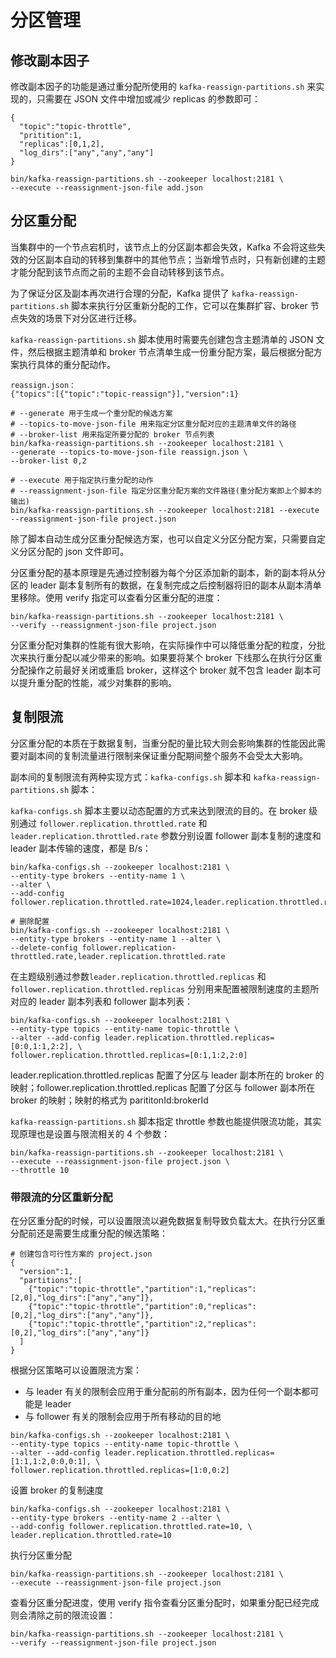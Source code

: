 # 分区管理

## 修改副本因子
修改副本因子的功能是通过重分配所使用的 ```kafka-reassign-partitions.sh``` 来实现的，只需要在 JSON 文件中增加或减少 replicas 的参数即可：
```shell
{
  "topic":"topic-throttle",
  "pritition":1,
  "replicas":[0,1,2],
  "log_dirs":["any","any","any"]
}

bin/kafka-reassign-partitions.sh --zookeeper localhost:2181 \
--execute --reassignment-json-file add.json
```

## 分区重分配
当集群中的一个节点宕机时，该节点上的分区副本都会失效，Kafka 不会将这些失效的分区副本自动的转移到集群中的其他节点；当新增节点时，只有新创建的主题才能分配到该节点而之前的主题不会自动转移到该节点。

为了保证分区及副本再次进行合理的分配，Kafka 提供了 ```kafka-reassign-partitions.sh``` 脚本来执行分区重新分配的工作，它可以在集群扩容、broker 节点失效的场景下对分区进行迁移。

```kafka-reassign-partitions.sh``` 脚本使用时需要先创建包含主题清单的 JSON 文件，然后根据主题清单和 broker 节点清单生成一份重分配方案，最后根据分配方案执行具体的重分配动作。
```shell
reassign.json：
{"topics":[{"topic":"topic-reassign"}],"version":1}

# --generate 用于生成一个重分配的候选方案
# --topics-to-move-json-file 用来指定分区重分配对应的主题清单文件的路径
# --broker-list 用来指定所要分配的 broker 节点列表
bin/kafka-reassign-partitions.sh --zookeeper localhost:2181 \
--generate --topics-to-move-json-file reassign.json \
--broker-list 0,2

# --execute 用于指定执行重分配的动作
# --reassignment-json-file 指定分区重分配方案的文件路径(重分配方案即上个脚本的输出)
bin/kafka-reassign-partitions.sh --zookeeper localhost:2181 --execute --reassignment-json-file project.json
```
除了脚本自动生成分区重分配候选方案，也可以自定义分区分配方案，只需要自定义分区分配的 json 文件即可。

分区重分配的基本原理是先通过控制器为每个分区添加新的副本，新的副本将从分区的 leader 副本复制所有的数据，在复制完成之后控制器将旧的副本从副本清单里移除。使用 verify 指定可以查看分区重分配的进度：
```shell
bin/kafka-reassign-partitions.sh --zookeeper localhost:2181 \
--verify --reassignment-json-file project.json
```
分区重分配对集群的性能有很大影响，在实际操作中可以降低重分配的粒度，分批次来执行重分配以减少带来的影响。如果要将某个 broker 下线那么在执行分区重分配操作之前最好关闭或重启 broker，这样这个 broker 就不包含 leader 副本可以提升重分配的性能，减少对集群的影响。

## 复制限流
分区重分配的本质在于数据复制，当重分配的量比较大则会影响集群的性能因此需要对副本间的复制流量进行限制来保证重分配期间整个服务不会受太大影响。

副本间的复制限流有两种实现方式：```kafka-configs.sh``` 脚本和 ```kafka-reassign-partitions.sh``` 脚本：

```kafka-configs.sh``` 脚本主要以动态配置的方式来达到限流的目的。在 broker 级别通过 ```follower.replication.throttled.rate``` 和 ```leader.replication.throttled.rate``` 参数分别设置 follower 副本复制的速度和 leader 副本传输的速度，都是 B/s：
```shell
bin/kafka-configs.sh --zookeeper localhost:2181 \
--entity-type brokers --entity-name 1 \
--alter \
--add-config follower.replication.throttled.rate=1024,leader.replication.throttled.rate=1024

# 删除配置
bin/kafka-configs.sh --zookeeper localhost:2181 \
--entity-type brokers --entity-name 1 --alter \
--delete-config follower.replication-throttled.rate,leader.replication.throttled.rate
```
在主题级别通过参数```leader.replication.throttled.replicas``` 和 ```follower.replication.throttled.replicas``` 分别用来配置被限制速度的主题所对应的 leader 副本列表和 follower 副本列表：
```shell
bin/kafka-configs.sh --zookeeper localhost:2181 \
--entity-type topics --entity-name topic-throttle \
--alter --add-config leader.replication.throttled.replicas=[0:0,1:1,2:2], \
follower.replication.throttled.replicas=[0:1,1:2,2:0]
```
leader.replication.throttled.replicas 配置了分区与 leader 副本所在的 broker 的映射；follower.replication.throttled.replicas 配置了分区与 follower 副本所在 broker 的映射；映射的格式为 parititonId:brokerId

```kafka-reassign-partitions.sh``` 脚本指定 throttle 参数也能提供限流功能，其实现原理也是设置与限流相关的 4 个参数：
```shell
bin/kafka-reassign-partitions.sh --zookeeper localhost:2181 \
--execute --reassignment-json-file project.json \
--throttle 10
```

### 带限流的分区重新分配
在分区重分配的时候，可以设置限流以避免数据复制导致负载太大。在执行分区重分配前还是需要生成重分配的候选策略：
```shell
# 创建包含可行性方案的 project.json
{
  "version":1,
  "partitions":[
    {"topic":"topic-throttle","partition":1,"replicas":[2,0],"log_dirs":["any","any"]},
    {"topic":"topic-throttle","partition":0,"replicas":[0,2],"log_dirs":["any","any"]},
    {"topic":"topic-throttle","partition":2,"replicas":[0,2],"log_dirs":["any","any"]}
  ]
}
```
根据分区策略可以设置限流方案：
- 与 leader 有关的限制会应用于重分配前的所有副本，因为任何一个副本都可能是 leader
- 与 follower 有关的限制会应用于所有移动的目的地
```
bin/kafka-configs.sh --zookeeper localhost:2181 \
--entity-type topics --entity-name topic-throttle \
--alter --add-config leader.replication.throttled.replicas=[1:1,1:2,0:0,0:1], \
follower.replication.throttled.replicas=[1:0,0:2]
```
设置 broker 的复制速度
```
bin/kafka-configs.sh --zookeeper localhost:2181 \
--entity-type brokers --entity-name 2 --alter \
--add-config follower.replication.throttled.rate=10, \
leader.replication.throttled.rate=10
```
执行分区重分配
```
bin/kafka-reassign-partitions.sh --zookeeper localhost:2181 \
--execute --reassignment-json-file project.json
```
查看分区重分配进度，使用 verify 指令查看分区重分配时，如果重分配已经完成则会清除之前的限流设置：
```
bin/kafka-reassign-partitions.sh --zookeeper localhost:2181 \
--verify --reassignment-json-file project.json
```